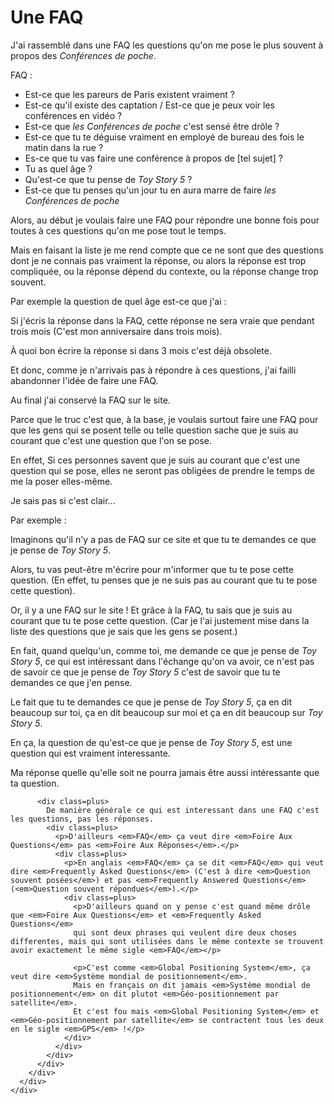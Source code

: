 # Une FAQ

J'ai rassemblé dans une FAQ les questions qu'on me pose le plus souvent à propos des *Conférences de poche*.

<div class=plus>
<p>FAQ :</p>
  <ul>
  <li>Est-ce que les pareurs de Paris existent vraiment ?</li>
  <li>Est-ce qu'il existe des captation / Est-ce que je peux voir les conférences en vidéo ?</li>
  <li>Est-ce que <em>les Conférences de poche</em> c'est sensé être drôle ?</li>
  <li>Est-ce que tu te déguise vraiment en employé de bureau des fois le matin dans la rue ?</li>
  <li>Es-ce que tu vas faire une conférence à propos de [tel sujet] ?</li>
  <li>Tu as quel âge ?</li>
  <li>Qu'est-ce que tu pense de <em>Toy Story 5</em> ?</li>
  <li>Est-ce que tu penses qu'un jour tu en aura marre de faire <em>les Conférences de poche</em></li>
</ul>

  <div class=plus>
    <p>Alors, au début je voulais faire une FAQ pour répondre une bonne fois pour toutes à ces questions qu'on me pose tout le temps.</p>
    <p>Mais en faisant la liste je me rend compte que ce ne sont que des questions dont je ne connais pas vraiment la réponse,
    ou alors la réponse est trop compliquée, ou la réponse dépend du contexte, ou la réponse change trop souvent.</p>
    <div class=plus>
      <p>Par exemple la question de quel âge est-ce que j'ai :</p>
      <p>Si j'écris la réponse dans la FAQ, cette réponse ne sera vraie que pendant trois mois (C'est mon anniversaire dans trois mois).</p>
      <p>À quoi bon écrire la réponse si dans 3 mois c'est déjà obsolete.</p>
    </div>
    <p>Et donc, comme je n'arrivais pas à répondre à ces questions, j'ai failli abandonner l'idée de faire une FAQ.</p>
    <div class=plus>
      <p>Au final j'ai conservé la FAQ sur le site.</p>
      <p>Parce que le truc c'est que, à la base, je voulais surtout faire une FAQ pour que les gens qui se posent telle ou telle question
      sache que je suis au courant que c'est une question que l'on se pose.</p>
      <p>En effet, Si ces personnes savent que je suis au courant que c'est une question qui se pose,
      elles ne seront pas obligées de prendre le temps de me la poser elles-même.</p>
      <p>Je sais pas si c'est clair...</p>
      <div class=plus>
        <p>Par exemple :</p>
        <p>Imaginons qu'il n'y a pas de FAQ sur ce site et que tu te demandes ce que je pense de <em>Toy Story 5</em>.</p>
        <p>Alors, tu vas peut-être m'écrire pour m'informer que tu te pose cette question. (En effet, tu penses que je ne suis pas au courant que tu te pose cette question).</p>
        <p>Or, il y a une FAQ sur le site ! Et grâce à la FAQ, tu sais que je suis au courant que tu te pose cette question.
        (Car je l'ai justement mise dans la liste des questions que je sais que les gens se posent.)</p>
        <div class=plus>
          <p>En fait, quand quelqu'un, comme toi, me demande ce que je pense de <em>Toy Story 5</em>,
          ce qui est intéressant dans l'échange qu'on va avoir, ce n'est pas de savoir ce que je pense de <em>Toy Story 5</em> c'est de savoir que tu te demandes ce que j'en pense.</p>
          <p>Le fait que tu te demandes ce que je pense de <em>Toy Story 5</em>, ça en dit beaucoup sur toi, ça en dit beaucoup sur moi et ça en dit beaucoup sur <em>Toy Story 5</em>.</p>
          <p>En ça, la question de qu'est-ce que je pense de <em>Toy Story 5</em>, est une question qui est vraiment interessante.</p>
          <p>Ma réponse quelle qu'elle soit ne pourra jamais être aussi intéressante que ta question.</p>
          
          <div class=plus>
            De manière générale ce qui est interessant dans une FAQ c'est les questions, pas les réponses.
            <div class=plus>
              <p>D'ailleurs <em>FAQ</em> ça veut dire <em>Foire Aux Questions</em> pas <em>Foire Aux Réponses</em>.</p>
              <div class=plus>
                <p>En anglais <em>FAQ</em> ça se dit <em>FAQ</em> qui veut dire <em>Frequently Asked Questions</em> (C'est à dire <em>Question souvent posées</em>) et pas <em>Frequently Answered Questions</em> (<em>Question souvent répondues</em>).</p>
                <div class=plus>
                  <p>D'ailleurs quand on y pense c'est quand même drôle que <em>Foire Aux Questions</em> et <em>Frequently Asked Questions</em>
                  qui sont deux phrases qui veulent dire deux choses differentes, mais qui sont utilisées dans le même contexte se trouvent avoir exactement le même sigle <em>FAQ</em></p>

                  <p>C'est comme <em>Global Positioning System</em>, ça veut dire <em>Système mondial de positionnement</em>.
                  Mais en français on dit jamais <em>Système mondial de positionnement</em> on dit plutot <em>Géo-positionnement par satellite</em>.
                  Et c'est fou mais <em>Global Positioning System</em> et <em>Géo-positionnement par satellite</em> se contractent tous les deux en le sigle <em>GPS</em> !</p>
                </div>
              </div>
            </div>
          </div>
        </div>
      </div>
    </div>
  </div>

</div>
